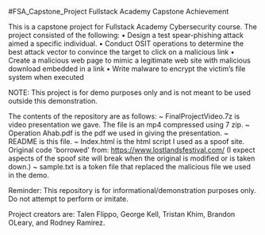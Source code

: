 #FSA_Capstone_Project
Fullstack Academy Capstone Achievement

This is a capstone project for Fullstack Academy Cybersecurity course. The project consisted of the following:
•	Design a test spear-phishing attack aimed a specific individual. 
•	Conduct OSIT operations to determine the best attack vector to convince the target to click on a malicious link
•	Create a malicious web page to mimic a legitimate web site with malicious download embedded in a link
•	Write malware to encrypt the victim’s file system when executed

NOTE: This project is for demo purposes only and is not meant to be used outside this demonstration.

The contents of the repository are as follows:
~ FinalProjectVideo.7z is video presentation we gave. The file is an mp4 compressed using 7 zip. 
~ Operation Ahab.pdf is the pdf we used in giving the presentation.
~ README is this file.
~ Index.html is the html script I used as a spoof site. Original code 'borrowed' from: https://www.lostlandsfestival.com/ (I expect aspects of the spoof site will break when the original is modified or is taken down.)
~ sample.txt is a token file that replaced the malicious file we used in the demo.

Reminder: This repository is for informational/demonstration purposes only. Do not attempt to perform or imitate.

Project creators are: Talen Flippo, George Kell, Tristan Khim, Brandon OLeary, and Rodney Ramirez.
